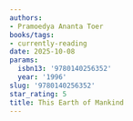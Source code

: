 ```yaml
---
authors:
- Pramoedya Ananta Toer
books/tags:
- currently-reading
date: 2025-10-08
params:
  isbn13: '9780140256352'
  year: '1996'
slug: '9780140256352'
star_rating: 5
title: This Earth of Mankind
---
```


<!--more-->